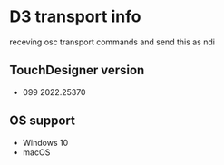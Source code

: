 # D3 transport info

receving osc transport commands and send this as ndi 

## TouchDesigner version

* 099 2022.25370

## OS support

* Windows 10
* macOS